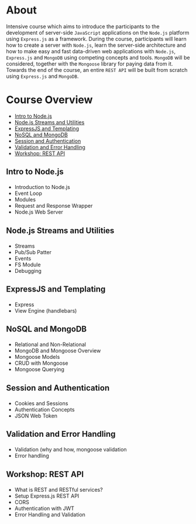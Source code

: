 # About

Intensive course which aims to introduce the participants to the development of server-side `JavaScript` applications on the `Node.js` platform using `Express.js` as a framework. During the course, participants will learn how to create a server with `Node.js`, learn the server-side architecture and how to make easy and fast data-driven web applications with `Node.js`, `Express.js` and `MongoDB` using competing concepts and tools. `MongoDB` will be considered, together with the `Mongoose` library for paying data from it. Towards the end of the course, an entire `REST API` will be built from scratch using `Express.js` and `MongoDB`.

# Course Overview

- <a href="#intro">Intro to Node.js</a>
- <a href="#node">Node.js Streams and Utilities</a>
- <a href="#express">ExpressJS and Templating</a>
- <a href="#monogdb">NoSQL and MongoDB</a>
- <a href="#session">Session and Authentication</a>
- <a href="#validation">Validation and Error Handling</a>
- <a href="#reastapi">Workshop: REST API</a>


## <p id="intro">Intro to Node.js</p>
- Introduction to Node.js
- Event Loop
- Modules
- Request and Response Wrapper
- Node.js Web Server

## <p id="node">Node.js Streams and Utilities</p>
- Streams
- Pub/Sub Patter
- Events
- FS Module
- Debugging

## <p id="express">ExpressJS and Templating</p>
- Express
- View Engine (handlebars) 

## <p id="monogdb">NoSQL and MongoDB</p>
- Relational and Non-Relational
- MongoDB and Mongoose Overview
- Mongoose Models
- CRUD with Mongoose
- Mongoose Querying

## <p id="session">Session and Authentication</p>
- Cookies and Sessions
- Authentication Concepts
- JSON Web Token

## <p id="validation">Validation and Error Handling</p>
- Validation (why and how, mongoose validation
- Error handling

## <p id="reastapi">Workshop: REST API</p>
- What is REST and RESTful services?
- Setup Express.js REST API
- CORS
- Authentication with JWT
- Error Handling and Validation
